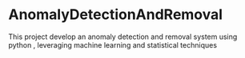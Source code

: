 # AnomalyDetectionAndRemoval
This project develop an anomaly detection and removal system using python , leveraging machine learning and statistical techniques

